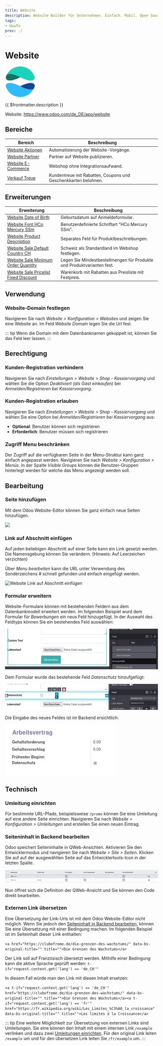 ```yaml
---
title: Website
description: Website Builder für Unternehmen. Einfach. Mobil. Open Source.
tags:
- HowTo
prev: ./
---
```

# Website
![icons_odoo_website](attachments/icons_odoo_website.png)

{{ $frontmatter.description }}

Website: <https://www.odoo.com/de_DE/app/website>

## Bereiche

| Bereich                                     | Beschreibung                                                   |
| ------------------------------------------- | -------------------------------------------------------------- |
| [Website Aktionen](Website%20Actions.md)    | Automatisierung der Website-Vorgänge.                          |
| [Website Partner](Website%20Partner.md)     | Partner auf Website publizieren.                               |
| [Website E-Commerce](Website%20E-Commerce.md) | Webshop ohne Integrationsaufwand.                              |
| [Verkauf Treue](Sale%20Loyalty.md)           | Kundentreue mit Rabatten, Coupons und Geschenkkarten belohnen. |

## Erweiterungen

| Erweiterung                                                                               | Beschreibung                                                           |
| ----------------------------------------------------------------------------------------- | ---------------------------------------------------------------------- |
| [Website Date of Birth](Website%20Date%20of%20Birth.md)                                   | Geburtsdatum auf Anmeldeformular.                                      |
| [Website Font HCo Mercury SSm](Website%20Font%20HCo%20Mercury%20SSm.md)                   | Benutzerdefinierte Schriftart "HCo Mercury SSm".                       |
| [Website Product Description](Website%20Product%20Description.md)                        | Separates Feld für Produktbeschreibungen.                              |
| [Website Sale Default Country CH](Website%20Sale%20Default%20Country%20CH.md)             | Schweiz als Standardland im Webshop festlegen.                         |
| [Website Sale Minimum Order Quantity](Website%20Sale%20Minimum%20Order%20Quantity.md)     | Legen Sie Mindestbestellmengen für Produkte und Produktvarianten fest. |
| [Website Sale Pricelist Fixed Discount](Website%20Sale%20Pricelist%20Fixed%20Discount.md) | Warenkorb mit Rabatten aus Preisliste mit Festpreis.                   |

## Verwendung

### Website-Domain festlegen

Navigieren Sie nach *Website > Konfiguration > Websites* und zeigen Sie eine Website an. Im Feld *Website Domain* legen Sie die Url fest.

::: tip
Wenn die Domain mit dem Datenbanknamen gekoppelt ist, können Sie das Feld leer lassen.
:::

## Berechtigung

### Kunden-Registration verhindern

Navigieren Sie nach *Einstellungen > Website > Shop - Kassiervorgang* und wählen Sie die Option *Deaktiviert (als Gast einkaufen)* bei *Anmelden/Registrieren bei Kassiervorgang*.

### Kunden-Registration erlauben

Navigieren Sie nach *Einstellungen > Website > Shop - Kassiervorgang* und wählen Sie eine Option bei *Anmelden/Registrieren bei Kassiervorgang* aus:

* **Optional**: Benutzer können sich registrieren
* **Erforderlich**: Benutzer müssen sich registrieren

### Zugriff Menu beschränken

Der Zugriff auf die verfügbaren Seite in der Menu-Struktur kann ganz einfach angepasst werden. Navigieren Sie nach *Website > Konfiguration > Menüs*. In der Spalte *Visible Groups* können die Benutzer-Gruppen hinterlegt werden für welche das Menu angezeigt werden soll.

## Bearbeitung

### Seite hinzufügen

Mit dem Odoo Website-Editor können Sie ganz einfach neue Seiten hinzufügen.

![](attachments/Website%20Neue%20Seite%20hinzufügen.gif)

### Link auf Abschnitt einfügen

Auf jeden beliebigen Abschnitt auf einer Seite kann ein Link gesetzt werden. Die Namensgebung können Sie verändern. (Hinweis: Auf Leerzeichen verzichten)

Über *Menu bearbeiten* kann die URL unter Verwendung des Sonderzeichens *#* schnell gefunden und einfach eingefügt werden.

![Website Link auf Abschnitt einfügen](attachments/Website%20Link%20auf%20Abschnitt%20einfügen.gif)

### Formular erweitern

Website-Formulare können mit bestehenden Feldern aus dem Datenbankmodell erweitert werden. Im folgenden Beispiel wurd dem Formular für *Bewerbungen* ein neus Feld hinzugefügt. In der Auswahl des Feldtyps können Sie ein bestehendes Feld auswählen:

![](attachments/Website%20Form%20Existing%20Fields.png)

Dem Formular wurde das bestehende Feld *Datenschutz* hinzufgefügt:

![](attachments/Website%20Form%20Datenschutz.png)

Die Eingabe des neues Feldes ist im Backend ersichtlich:

![](attachments/Website%20Backend%20Feld.png)


## Technisch

### Umleitung einrichten

Für bestimmte URL-Pfade, beispielsweise `/promo` können Sie eine Umleitung auf eine andere Seite einrichten. Navigieren Sie nach *Website > Konfiguration > Umleitungen* und erstellen Sie einen neuen Eintrag.

### Seiteninhalt in Backend bearbeiten

Odoo speichert Seiteninhalte in QWeb-Ansichten. Aktivieren Sie den Entwicklermodus und navigieren Sie nach *Website > Site > Seiten*. Klicken Sie auf auf der ausgewählten Seite auf das Entwicklertools-Icon in der letzten Spalte.

![](attachments/Website%20Entwicklermodus.png)

Nun öffnet sich die Definition der QWeb-Ansicht und Sie können den Code direkt bearbeiten.

### Externen Link übersetzen

Eine Übersetzung der Link-Urls ist mit dem Odoo Website-Editor nicht möglich. Wenn Sie jedoch den [Seiteninhalt in Backend bearbeiten](#Seiteninhalt%20in%20Backend%20bearbeiten), können Sie eine Übersetzung mit einer Bedingung machen. Im folgenden Beispiel ist im Seiteinhalt dieser Link enthalten:

`<a href="https://clubofrome.de/die-grenzen-des-wachstums/" data-bs-original-title="" title="">Die Grenzen des Wachstums</a>`

Der Link soll auf Französisch übersetzt werden. Mithilfe einer Bedingung kann die aktive Sprache geprüft werden: `t-if="request.context.get('lang') == 'de_CH'"`

In diesem Fall würde man den Link mit diesen Inhalt ersetzen:

`<a t-if="request.context.get('lang') == 'de_CH'" href="https://clubofrome.de/die-grenzen-des-wachstums/" data-bs-original-title="" title="">Die Grenzen des Wachstums</a><a t-if="request.context.get('lang') == 'fr'" href="https://fr.wikipedia.org/wiki/Les_Limites_%C3%A0_la_croissance" data-bs-original-title="" title="">Les limites à la Croissance</a>`

::: tip
Eine weitere Möglichkeit zur Übersetzung von externen Links sind Umleitungen. Sie eine können den Inhalt mit einem internen Link `/example` verlinken und dazu zwei [Umleitungen einrichten](#Umleitung%20einrichten). Für den original Link leiten `/example` um und für den übersetzen Link leiten Sie  `/fr/example` um. 
:::